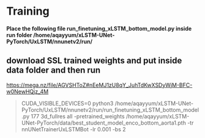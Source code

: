 


# Training
#### Place the following file run_finetuning_xLSTM_bottom_model.py inside run folder /home/aqayyum/xLSTM-UNet-PyTorch/UxLSTM/nnunetv2/run/

## download SSL trained weights and put inside data folder and then run
https://mega.nz/file/AGVSHToZ#nEeMJ1zU8qY_JuhTdKwXSDyWjM-BFC-w0NewHQjz_4M

> CUDA_VISIBLE_DEVICES=0 python3 /home/aqayyum/xLSTM-UNet-PyTorch/UxLSTM/nnunetv2/run/run_finetuning_xLSTM_bottom_model.py 177 3d_fullres all -pretrained_weights /home/aqayyum/xLSTM-UNet-PyTorch/data/best_student_model_enco_bottom_aorta1.pth -tr nnUNetTrainerUxLSTMBot -lr 0.001 -bs 2

